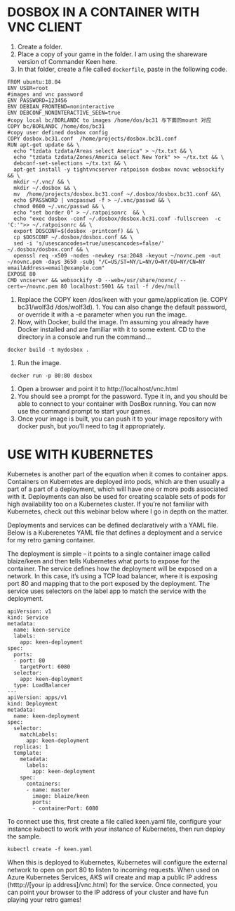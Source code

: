# DOSBOX IN A CONTAINER WITH VNC CLIENT

1. Create a folder.
1. Place a copy of your game in the folder. I am using the shareware version of Commander Keen here.
1. In that folder, create a file called `dockerfile`, paste in the following code.

  ````
  FROM ubuntu:18.04
ENV USER=root
#images and vnc password
ENV PASSWORD=123456
ENV DEBIAN_FRONTEND=noninteractive 
ENV DEBCONF_NONINTERACTIVE_SEEN=true
#copy local bc/BORLANDC to images /home/dos/bc31 与下面的mount 对应
COPY bc/BORLANDC /home/dos/bc31
#copy user defined dosbox config
COPY dosbox.bc31.conf  /home/projects/dosbox.bc31.conf
RUN apt-get update && \
	echo "tzdata tzdata/Areas select America" > ~/tx.txt && \
	echo "tzdata tzdata/Zones/America select New York" >> ~/tx.txt && \
	debconf-set-selections ~/tx.txt && \
	apt-get install -y tightvncserver ratpoison dosbox novnc websockify && \
	mkdir ~/.vnc/ && \
	mkdir ~/.dosbox && \	
	mv  /home/projects/dosbox.bc31.conf ~/.dosbox/dosbox.bc31.conf &&\
	echo $PASSWORD | vncpasswd -f > ~/.vnc/passwd && \
	chmod 0600 ~/.vnc/passwd && \
	echo "set border 0" > ~/.ratpoisonrc  && \
	echo "exec dosbox -conf ~/.dosbox/dosbox.bc31.conf -fullscreen  -c 'C:'">> ~/.ratpoisonrc && \
	export DOSCONF=$(dosbox -printconf) && \
	cp $DOSCONF ~/.dosbox/dosbox.conf && \
	sed -i 's/usescancodes=true/usescancodes=false/' ~/.dosbox/dosbox.conf && \
	openssl req -x509 -nodes -newkey rsa:2048 -keyout ~/novnc.pem -out ~/novnc.pem -days 3650 -subj "/C=US/ST=NY/L=NY/O=NY/OU=NY/CN=NY emailAddress=email@example.com"
EXPOSE 80
CMD vncserver && websockify -D --web=/usr/share/novnc/ --cert=~/novnc.pem 80 localhost:5901 && tail -f /dev/null
  ````

1. Replace the COPY keen /dos/keen with your game/application (ie. COPY bc31/wolf3d /dos/wolf3d). 1. You can also change the default password, or override it with a -e parameter when you run the image.
1. Now, with Docker, build the image. I’m assuming you already have Docker installed and are familiar with it to some extent. CD to the directory in a console and run the command…
  ````
  docker build -t mydosbox .
  ````
1. Run the image.
  ```` 
   docker run -p 80:80 dosbox
   ````
   
1. Open a browser and point it to http://localhost/vnc.html
1. You should see a prompt for the password. Type it in, and you should be able to connect to your container with DosBox running. You can now use the command prompt to start your games.
1. Once your image is built, you can push it to your image repository with docker push, but you’ll need to tag it appropriately.

# USE WITH KUBERNETES
Kubernetes is another part of the equation when it comes to container apps. Containers on Kubernetes are deployed into pods, which are then usually a part of a part of a deployment, which will have one or more pods associated with it. Deployments can also be used for creating scalable sets of pods for high availability too on a Kubernetes cluster. If you’re not familiar with Kubernetes, check out this webinar below where I go in depth on the matter.

Deployments and services can be defined declaratively with a YAML file. Below is a Kuberenetes YAML file that defines a deployment and a service for my retro gaming container.

The deployment is simple – it points to a single container image called blaize/keen and then tells Kubernetes what ports to expose for the container. The service defines how the deployment will be exposed on a network. In this case, it’s using a TCP load balancer, where it is exposing port 80 and mapping that to the port exposed by the deployment. The service uses selectors on the label app to match the service with the deployment.

````
apiVersion: v1
kind: Service
metadata:
  name: keen-service
  labels:
    app: keen-deployment
spec:
  ports:
  - port: 80
    targetPort: 6080
  selector:
    app: keen-deployment
  type: LoadBalancer
---
apiVersion: apps/v1 
kind: Deployment
metadata:
  name: keen-deployment
spec:
  selector:
    matchLabels:
      app: keen-deployment
  replicas: 1
  template:
    metadata:
      labels:
        app: keen-deployment
    spec:
      containers:
      - name: master
        image: blaize/keen
        ports:
        - containerPort: 6080
````

To connect use this, first create a file called keen.yaml file, configure your instance kubectl to work with your instance of Kubernetes, then run deploy the sample.

````
kubectl create -f keen.yaml
````

When this is deployed to Kubernetes, Kubernetes will configure the external network to open on port 80 to listen to incoming requests. When used on Azure Kubernetes Services, AKS will create and map a public IP address (htttp://[your ip address]/vnc.html) for the service. Once connected, you can point your browser to the IP address of your cluster and have fun playing your retro games!

